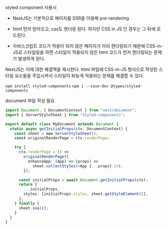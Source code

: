 styled component 사용시

- NextJS는 기본적으로 페이지를 SSR을 이용해 pre-rendering

- html 먼저 받아오고, css도 렌더링 된다. 하지만 CSS in JS 인 경우는 그 뒤에 로드된다.

- 자바스크립트 코드가 적용이 되지 않은 페이지가 미리 렌더링되기 때문에 CSS-in-JS로 스타일링을 하면 스타일이 적용되지 않은 html 코드가 먼저 렌더링되는 문제가 발생하게 된다.

NextJS는 이에 대한 해결책을 제시한다.
html 파일에 CSS-in-JS 형식으로 작성된 스타일 요소들을 주입시켜서 스타일이 뒤늦게 적용되는 문제를 해결할 수 있다.

`npm install styled-components`
`npm i --save-dev @types/styled-components`

document 파일 작성 필요

```ts
import Document, { DocumentContext } from "next/document";
import { ServerStyleSheet } from "styled-components";

export default class MyDocument extends Document {
  static async getInitialProps(ctx: DocumentContext) {
    const sheet = new ServerStyleSheet();
    const originalRenderPage = ctx.renderPage;

    try {
      ctx.renderPage = () =>
        originalRenderPage({
          enhanceApp: (App) => (props) =>
            sheet.collectStyles(<App {...props} />),
        });

      const initialProps = await Document.getInitialProps(ctx);
      return {
        ...initialProps,
        styles: [initialProps.styles, sheet.getStyleElement()],
      };
    } finally {
      sheet.seal();
    }
  }
}
```
